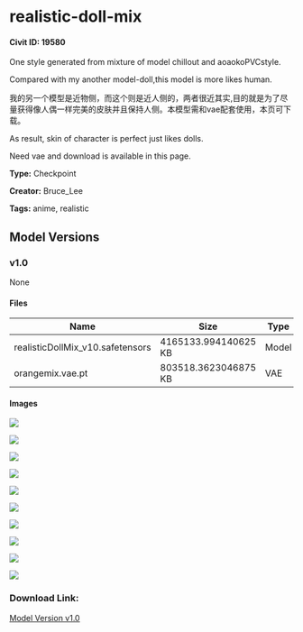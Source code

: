 # realistic-doll-mix

#### Civit ID: 19580

<p>One style generated from mixture of model chillout and aoaokoPVCstyle.</p><p>Compared with my another model-doll,this model is more likes human.</p><p>我的另一个模型是近物侧，而这个则是近人侧的，两者很近其实,目的就是为了尽量获得像人偶一样完美的皮肤并且保持人侧。本模型需和vae配套使用，本页可下载。</p><p>As result, skin of character is perfect just likes dolls.</p><p>Need vae and download is available in this page.</p><p></p>

**Type:** Checkpoint

**Creator:** Bruce_Lee

**Tags:** anime, realistic

## Model Versions

### v1.0

None

#### Files

| Name | Size | Type | Format | Download Url | AutoV1 | AutoV2 | SHA256 | CRC32 | BLAKE3 |
| --- | --- | --- | --- | --- | --- | --- | --- | --- | --- |
| realisticDollMix_v10.safetensors | 4165133.994140625 KB | Model | SafeTensor | https://civitai.com/api/download/models/23237 | 21D03012 | 1EBCE57425 | 1EBCE57425759529D7511EDED2E6A44F4B6A33DB0D4A402600422606CF0B3CA8 | AC003684 | 692C281AE08BEB8E78BE3844F0E840DE96517599C697C0761701CADA40DB3803 |
| orangemix.vae.pt | 803518.3623046875 KB | VAE | Other | https://civitai.com/api/download/models/23237?type=VAE&format=Other | F458B5C6 | F921FB3F29 | F921FB3F29891D2A77A6571E56B8B5052420D2884129517A333C60B1B4816CDF | 65AEACBA | 2E175004F953D6DC373A9DD18BF8A1845983EB6E1B3D6EA0C76A81D344244F18 |

#### Images

<p><img src="https://image.civitai.com/xG1nkqKTMzGDvpLrqFT7WA/3021e5c4-b141-459d-9671-55d97c080200/width=450/251734.jpeg" /></p>

<p><img src="https://image.civitai.com/xG1nkqKTMzGDvpLrqFT7WA/c6760b70-70f7-4960-3a14-37f0bf4d2800/width=450/251752.jpeg" /></p>

<p><img src="https://image.civitai.com/xG1nkqKTMzGDvpLrqFT7WA/2625f004-1de2-4669-927d-813fd8195400/width=450/251751.jpeg" /></p>

<p><img src="https://image.civitai.com/xG1nkqKTMzGDvpLrqFT7WA/0d47d23e-b357-4b19-42c3-84915b95fd00/width=450/251750.jpeg" /></p>

<p><img src="https://image.civitai.com/xG1nkqKTMzGDvpLrqFT7WA/53497f27-5474-47a8-076f-26c490344c00/width=450/251749.jpeg" /></p>

<p><img src="https://image.civitai.com/xG1nkqKTMzGDvpLrqFT7WA/10ee2a14-b77d-4842-91df-95dfab8ccc00/width=450/251748.jpeg" /></p>

<p><img src="https://image.civitai.com/xG1nkqKTMzGDvpLrqFT7WA/07a92005-5adf-405b-ad7e-705ad6315f00/width=450/251747.jpeg" /></p>

<p><img src="https://image.civitai.com/xG1nkqKTMzGDvpLrqFT7WA/0981e51b-5de7-4e7e-ffe2-f39ff8134c00/width=450/251746.jpeg" /></p>

<p><img src="https://image.civitai.com/xG1nkqKTMzGDvpLrqFT7WA/2e3cf43d-c5a2-458f-78b7-a7e1e6248e00/width=450/251745.jpeg" /></p>

<p><img src="https://image.civitai.com/xG1nkqKTMzGDvpLrqFT7WA/528bd986-1415-4130-d8f9-88c4e423bd00/width=450/251744.jpeg" /></p>

### Download Link:

[Model Version v1.0](https://civitai.com/api/download/models/23237)

